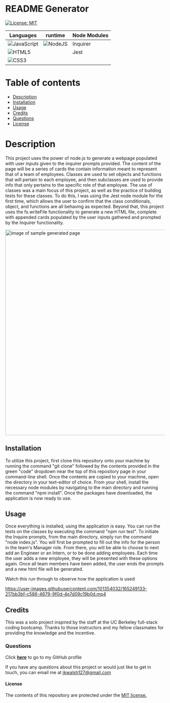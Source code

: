 # README Generator

[![License: MIT](https://img.shields.io/badge/License-MIT-yellow.svg)](https://opensource.org/licenses/MIT)

|   Languages   | runtime  |  Node Modules |
| ----------- | ----------- | ----------- | 
| ![JavaScript](https://img.shields.io/badge/javascript-%23323330.svg?style=for-the-badge&logo=javascript&logoColor=%23F7DF1E) | ![NodeJS](https://img.shields.io/badge/node.js-6DA55F?style=for-the-badge&logo=node.js&logoColor=white) | Inquirer |
| ![HTML5](https://img.shields.io/badge/html5-%23E34F26.svg?style=for-the-badge&logo=html5&logoColor=white) |  | Jest |
| ![CSS3](https://img.shields.io/badge/css3-%231572B6.svg?style=for-the-badge&logo=css3&logoColor=white) |

# Table of contents
* [Description](#description)
* [Installation](#installation)
* [Usage](#usage)
* [Credits](#credits)
* [Questions](#questions)
* [License](#license)

# Description
This project uses the power of node.js to generate a webpage populated with user inputs given to the inquirer prompts provided. The content of the page will be a series of cards the contain information meant to represent that of a team of employees. Classes are used to set objects and functions that will pertain to each employee, and then subclasses are used to provide info that only pertains to the specific role of that employee. The use of classes was a main focus of this project, as well as the practice of building tests for these classes. To do this, I was using the Jest node module for the first time, which allows the user to confirm that the class conditionals, object, and functions are all behaving as expected. Beyond that, this project uses the fs.writeFile functionality to generate a new HTML file, complete with appended cards populated by the user inputs gathered and prompted by the Inquirer functionality.

<img width="650" alt="image of sample generated page" src="https://user-images.githubusercontent.com/101354032/165256651-bbf5dd51-62ae-47eb-86ca-dfac809e17f5.png">

## Installation
To utilize this project, first clone this repository onto your machine by running the command "git clone" followed by the contents provided in the green "code" dropdown near the top of this repository page in your command-line shell. Once the contents are copied to your machine, open the directory in your text-editor of choice. From your shell, install the necessary node modules by navigating to the main directory and running the command "npm install". Once the packages have downloaded, the application is now ready to use.

## Usage
Once everything is installed, using the application is easy. You can run the tests on the classes by executing the command "npm run test". To initiate the Inquire prompts, from the main directory, simply run the command "node index.js". You will first be prompted to fill out the info for the person in the team's Manager role. From there, you will be able to choose to next add an Engineer or an Intern, or to be done adding employees. Each time the user adds a new employee, they will be presented with these options again. Once all team members have been added, the user ends the prompts and a new html file will be generated.

Watch this run through to observe how the application is used 

https://user-images.githubusercontent.com/101354032/165249133-217bb3bf-c586-4879-9f0d-4e7d09c19b0d.mp4

## Credits
This was a solo project inspired by the staff at the UC Berkeley full-stack coding bootcamp. Thanks to those instructors and my fellow classmates for providing the knowledge and the incentive. 

### Questions
Click <a href="https://github.com/jkwalsh127" target="_blank">**here**<a> to go to my GitHub profile

If you have any questions about this project or would just like to get in touch, you can email me at <a href="mailto:jkwalsh127@gmail.com" target="_blank">jkwalsh127@gmail.com</a>

#### License
The contents of this repository are protected under the <a href="https://opensource.org/licenses/MIT">MIT license.</a>
